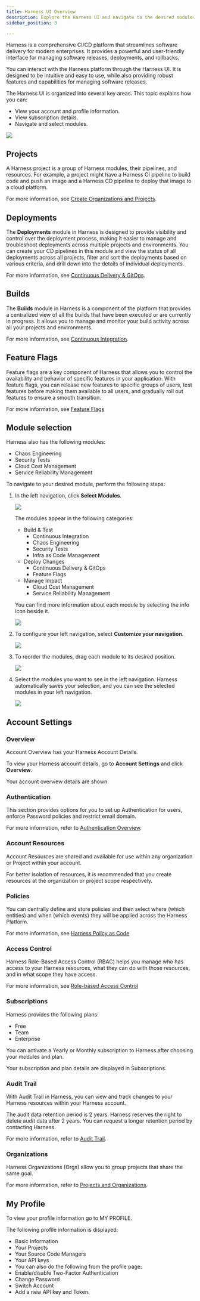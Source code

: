 ```yaml
---
title: Harness UI Overview
description: Explore the Harness UI and navigate to the desired modules.
sidebar_position: 3

---
```


Harness is a comprehensive CI/CD platform that streamlines software delivery for modern enterprises. It provides a powerful and user-friendly interface for managing software releases, deployments, and rollbacks.

You can interact with the Harness platform through the Harness UI. It is designed to be intuitive and easy to use, while also providing robust features and capabilities for managing software releases.

The Harness UI is organized into several key areas. This topic explains how you can: 
- View your account and profile information.
- View subscription details.
- Navigate and select modules.

![](./static/new-nav-left.png)

## Projects

A Harness project is a group of Harness modules, their pipelines, and resources. For example, a project might have a Harness CI pipeline to build code and push an image and a Harness CD pipeline to deploy that image to a cloud platform.

For more information, see [Create Organizations and Projects](https://developer.harness.io/docs/platform/organizations-and-projects/create-an-organization).

## Deployments

The **Deployments** module in Harness is designed to provide visibility and control over the deployment process, making it easier to manage and troubleshoot deployments across multiple projects and environments. You can create your CD pipelines in this module and view the status of all deployments across all projects, filter and sort the deployments based on various criteria, and drill down into the details of individual deployments.

For more information, see [Continuous Delivery & GitOps](https://developer.harness.io/docs/continuous-delivery).

## Builds

The **Builds** module in Harness is a component of the platform that provides a centralized view of all the builds that have been executed or are currently in progress. It allows you to manage and monitor your build activity across all your projects and environments.

For more information, see [Continuous Integration](https://developer.harness.io/docs/continuous-integration).


## Feature Flags

Feature flags are a key component of Harness that allows you to control the availability and behavior of specific features in your application. With feature flags, you can release new features to specific groups of users, test features before making them available to all users, and gradually roll out features to ensure a smooth transition.

For more information, see [Feature Flags](https://developer.harness.io/docs/feature-flags)

## Module selection

Harness also has the following modules: 

- Chaos Engineering
- Security Tests
- Cloud Cost Management
- Service Reliability Management

To navigate to your desired module, perform the following steps: 
1. In the left navigation, click **Select Modules**.
   
   ![](./static/select-modules-leftnav.png)

   The modules appear in the following categories: 
   - Build & Test
     - Continuous Integration
     - Chaos Engineering
     - Security Tests
     - Infra as Code Management
   - Deploy Changes
     - Continuous Delivery & GitOps
     - Feature Flags
   - Manage Impact
     - Cloud Cost Management
     - Service Reliability Management
  
    You can find more information about each module by selecting the info icon beside it.
    
    ![](./static/module-info.png)

2. To configure your left navigation, select **Customize your navigation**.

   ![](./static/configure-leftnav.png)

3. To reorder the modules, drag each module to its desired position. 
   
   ![](./static/drag-drop-modules.png)

4. Select the modules you want to see in the left navigation. Harness automatically saves your selection, and you can see the selected modules in your left navigation.
   
   ![](./static/select-modules-list.png)

## Account Settings

### Overview 

Account Overview has your Harness Account Details.

To view your Harness account details, go to **Account Settings** and click **Overview**.

Your account overview details are shown.

### Authentication

This section provides options for you to set up Authentication for users, enforce Password policies and restrict email domain.

For more information, refer to [Authentication Overview](../platform/3_Authentication/1-authentication-overview.md).

### Account Resources

Account Resources are shared and available for use within any organization or Project within your account.​

For better isolation of resources, it is recommended that you create resources at the organization or project scope respectively.​

### Policies

You can centrally define and store policies and then select where (which entities) and when (which events) they will be applied across the Harness Platform.

For more information, see [Harness Policy as Code](https://developer.harness.io/docs/category/policy-as-code)

### Access Control

Harness Role-Based Access Control (RBAC) helps you manage who has access to your Harness resources, what they can do with those resources, and in what scope they have access.​

For more information, see [Role-based Access Control](https://developer.harness.io/docs/category/role-based-access-control)

### Subscriptions

Harness provides the following plans:

- Free
- Team
- Enterprise

You can activate a Yearly or Monthly subscription to Harness after choosing your modules and plan.

Your subscription and plan details are displayed in Subscriptions.

### Audit Trail

With Audit Trail in Harness, you can view and track changes to your Harness resources within your Harness account.​

The audit data retention period is 2 years. Harness reserves the right to delete audit data after 2 years. You can request a longer retention period by contacting Harness.​

For more information, refer to [Audit Trail](https://developer.harness.io/docs/category/audit-trail).

### Organizations

Harness Organizations (Orgs) allow you to group projects that share the same goal.​

For more information, refer to [Projects and Organizations](https://developer.harness.io/docs/platform/organizations-and-projects/projects-and-organizations).

## My Profile

To view your profile information go to MY PROFILE.

The following profile information is displayed:

- Basic Information
- Your Projects
- Your Source Code Managers
- Your API keys
- You can also do the following from the profile page:
- Enable/disable Two-Factor Authentication​
- Change Password
- ​Switch Account​
- Add a new API key and Token.


